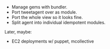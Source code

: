 - Manage gems with bundler.
- Port tweetagent over as module.
- Port the whole view so it looks fine.
- Split agent into individual idempotent modules.

Later, maybe:
- EC2 deployments w/ puppet, mcollective